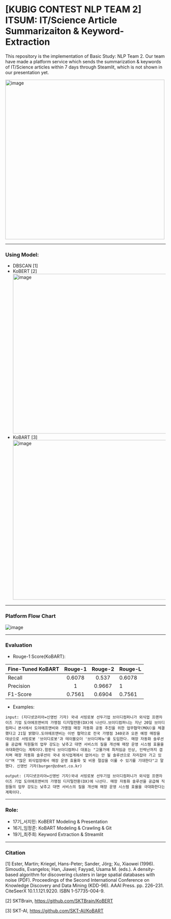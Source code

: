 # [KUBIG CONTEST NLP TEAM 2] ITSUM: IT/Science Article Summarizaiton & Keyword-Extraction 

This repository is the implementation of Basic Study: NLP Team 2.
Our team have made a platform service which sends the summarization & keywords of IT/Science articles within 7 days through Steamlit, which is not shown in our presentation yet.

<img width="500" alt="image" src="https://github.com/KU-BIG/KUBIG_2024_SPRING/assets/90594374/e21cfa97-3a97-4abc-bac6-d83b1582cf0a">


---
### Using Model: 
- DBSCAN [1]
- KoBERT [2]
  <img width="500" alt="image" src="https://github.com/KU-BIG/KUBIG_2024_SPRING/assets/90594374/57cf5cf2-8840-48c5-898d-7395918c74b9">
- KoBART [3]
  <img width="500" alt="image" src="https://github.com/KU-BIG/KUBIG_2024_SPRING/assets/90594374/8c40e67d-8b68-4698-aa23-303b6bf85adb">

---
### Platform Flow Chart
![image](https://github.com/KU-BIG/KUBIG_2024_SPRING/assets/90594374/18781183-1e90-4940-8a01-1b4ea876f68f)


---
### Evaluation

- Rouge-1 Score(KoBART):

| Fine-Tuned KoBART | Rouge-1 | Rouge-2 | Rouge-L |
|-------------------|:-------:|:-------:|---------|
| Recall            |  0.6078 |  0.537  |  0.6078 |
| Precision         |    1    |  0.9667 |    1    |
| F1-Score          |  0.7561 |  0.6904 |  0.7561 |

- Examples:
```
input: (지디넷코리아=신영빈 기자) 국내 서빙로봇 선두기업 브이디컴퍼니가 외식업 프랜차이즈 기업 도야에프앤비의 가맹점 디지털전환(DX)에 나선다.브이디컴퍼니는 지난 20일 브이디컴퍼니 본사에서 도야에프앤비와 가맹점 매장 자동화 공동 추진을 위한 업무협약(MOU)을 체결했다고 21일 밝혔다.도야에프앤비는 이번 협약으로 전국 가맹점 340곳과 오픈 예정 매장을 대상으로 서빙로봇 '브이디로봇'과 테이블오더 '브이디메뉴'를 도입한다. 매장 자동화 솔루션을 공급해 직원들의 업무 강도는 낮추고 대면 서비스의 질을 개선해 매장 운영 시스템 효율을 극대화한다는 계획이다.함판식 브이디컴퍼니 대표는 "고물가에 최저임금 인상, 인력난까지 겹치며 매장 자동화 솔루션이 국내 외식업계에서 없어서는 안 될 솔루션으로 자리잡아 가고 있다"며 "많은 외식업장에서 매장 운영 효율화 및 비용 절감을 이룰 수 있기를 기대한다"고 말했다. 신영빈 기자(burger@zdnet.co.kr)

output: (지디넷코리아=신영빈 기자)국내 서빙로봇 선두기업 브이디컴퍼니가 외식업 프랜차이즈 기업 도야에프앤비의 가맹점 디지털전환(DX)에 나선다. 매장 자동화 솔루션을 공급해 직원들의 업무 강도는 낮추고 대면 서비스의 질을 개선해 매장 운영 시스템 효율을 극대화한다는 계획이다. 
```

---
### Role:
- 17기_서지민: KoBERT Modeling & Presentation
- 16기_임정준: KoBART Modeling & Crawling & Git
- 19기_최주희: Keyword Extraction & Streamlit

---
### Citation
[1] Ester, Martin; Kriegel, Hans-Peter; Sander, Jörg; Xu, Xiaowei (1996). Simoudis, Evangelos; Han, Jiawei; Fayyad, Usama M. (eds.). A density-based algorithm for discovering clusters in large spatial databases with noise (PDF). Proceedings of the Second International Conference on Knowledge Discovery and Data Mining (KDD-96). AAAI Press. pp. 226–231. CiteSeerX 10.1.1.121.9220. ISBN 1-57735-004-9.

[2] SKTBrain, https://github.com/SKTBrain/KoBERT

[3] SKT-AI, https://github.com/SKT-AI/KoBART
